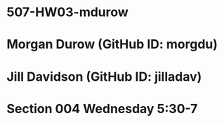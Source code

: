 # 507-HW03-mdurow

# Morgan Durow (GitHub ID: morgdu)
# Jill Davidson (GitHub ID: jilladav)
# Section 004 Wednesday 5:30-7
